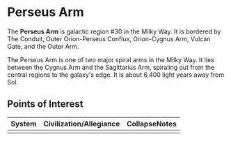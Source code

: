 # Perseus Arm
The **Perseus Arm** is galactic region #30 in the Milky Way. It is bordered by The Conduit, Outer Orion-Perseus Conflux, Orion-Cygnus Arm, Vulcan Gate, and the Outer Arm.

The Perseus Arm is one of two major spiral arms in the Milky Way. It lies between the Cygnus Arm and the Sagittarius Arm, spiraling out from the central regions to the galaxy's edge. It is about 6,400 light years away from Sol.

## Points of Interest

| System | Civilization/Allegiance | CollapseNotes |
| --- | --- | --- |
|  |  |  |